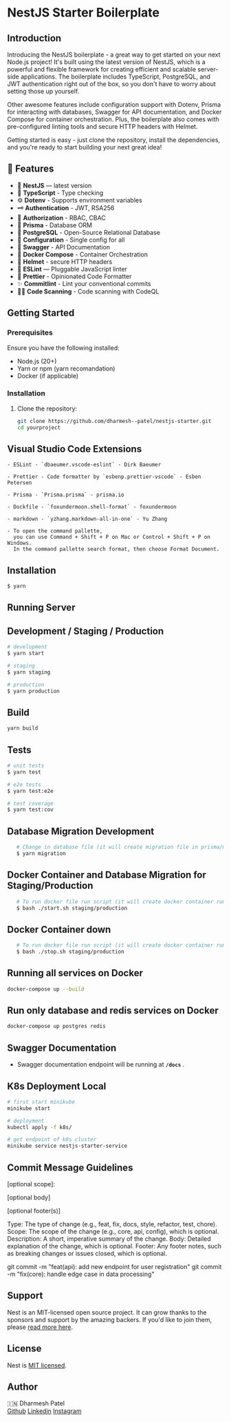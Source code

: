 # NestJS Starter Boilerplate

## Introduction
Introducing the NestJS boilerplate - a great way to get started on your next Node.js project! It's built using the latest version of NestJS, which is a powerful and flexible framework for creating efficient and scalable server-side applications. The boilerplate includes TypeScript, PostgreSQL, and JWT authentication right out of the box, so you don't have to worry about setting those up yourself.

Other awesome features include configuration support with Dotenv, Prisma for interacting with databases, Swagger for API documentation, and Docker Compose for container orchestration. Plus, the boilerplate also comes with pre-configured linting tools and secure HTTP headers with Helmet.

Getting started is easy - just clone the repository, install the dependencies, and you're ready to start building your next great idea!

## 🚀 Features

- 📱 **NestJS** — latest version
- 🎉 **TypeScript** - Type checking
- ⚙️ **Dotenv** - Supports environment variables
- 🗝 **Authentication** - JWT, RSA256
- 🏬 **Authorization** - RBAC, CBAC
- 🏪 **Prisma** - Database ORM
- 🏪 **PostgreSQL** - Open-Source Relational Database
- 🧠 **Configuration** - Single config for all
- 📃 **Swagger** - API Documentation
- 🐳 **Docker Compose** - Container Orchestration
- 🔐 **Helmet** - secure HTTP headers
- 📏 **ESLint** — Pluggable JavaScript linter
- 💖 **Prettier** - Opinionated Code Formatter
- ✨ **Commitlint** - Lint your conventional commits
- 🕵️‍♂️ **Code Scanning** - Code scanning with CodeQL

## Getting Started

### Prerequisites
Ensure you have the following installed:
- Node.js (20+)
- Yarn or npm (yarn recomandation)
- Docker (if applicable)

### Installation
1. Clone the repository:
   ```sh
   git clone https://github.com/dharmesh--patel/nestjs-starter.git
   cd yourproject

## Visual Studio Code Extensions
    - ESLint - `dbaeumer.vscode-eslint` - Dirk Baeumer

    - Prettier - Code formatter by `esbenp.prettier-vscode` - Esben Petersen
     
    - Prisma - `Prisma.prisma` - prisma.io

    - Dockfile - `foxundermoon.shell-format` - foxundermoon

    - markdown - `yzhang.markdown-all-in-one` - Yu Zhang

    - To open the command pallette, 
      you can use Command + Shift + P on Mac or Control + Shift + P on Windows. 
      In the command pallette search format, then choose Format Document.

## Installation

```bash
$ yarn
```

## Running Server

## Development / Staging / Production

```bash
# development
$ yarn start

# staging
$ yarn staging

# production
$ yarn production
```

## Build

```bash
yarn build
```

## Tests

```bash
# unit tests
$ yarn test

# e2e tests
$ yarn test:e2e

# test coverage
$ yarn test:cov
```

## Database Migration Development
```bash
   # Change in database file (it will create migration file in prisma/migration)
   $ yarn migration
```

## Docker Container and Database Migration for Staging/Production 
```bash
   # To run docker file run script (it will create docker container run update database)
   $ bash ./start.sh staging/production
```

## Docker Container down
```bash
   # To run docker file run script (it will create docker container run update database)
   $ bash ./stop.sh staging/production
```

## Running all services on Docker

```bash
docker-compose up --build
```

## Run only database and redis services on Docker

```bash
docker-compose up postgres redis
```

## Swagger Documentation

- Swagger documentation endpoint will be running at <b> `/docs` </b>.

## K8s Deployment Local

```bash
# first start minikube
minikube start

# deployment
kubectl apply -f k8s/

# get endpoint of k8s cluster
minikube service nestjs-starter-service
```

## Commit Message Guidelines
<type>[optional scope]: <description>

[optional body]

[optional footer(s)]


Type: The type of change (e.g., feat, fix, docs, style, refactor, test, chore).
Scope: The scope of the change (e.g., core, api, config), which is optional.
Description: A short, imperative summary of the change.
Body: Detailed explanation of the change, which is optional.
Footer: Any footer notes, such as breaking changes or issues closed, which is optional.

git commit -m "feat(api): add new endpoint for user registration"
git commit -m "fix(core): handle edge case in data processing"


## Support

Nest is an MIT-licensed open source project. It can grow thanks to the sponsors and support by the amazing backers. If you'd like to join them, please [read more here](https://docs.nestjs.com/support).

## License

Nest is [MIT licensed](LICENSE).

## Author

🇮🇳 Dharmesh Patel <br>
[Github](https://github.com/dharmesh-r-patel/nestjs-starter)
[Linkedin](https://www.linkedin.com/in/dharmeshbbay)
[Instagram](https://www.instagram.com/dharmesh_numbertank)
